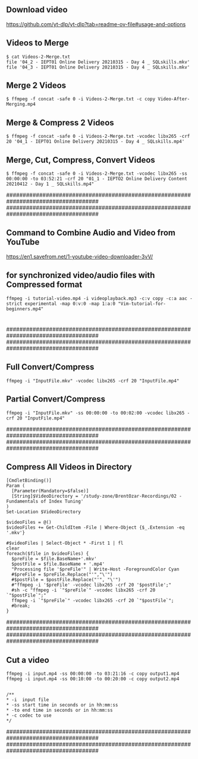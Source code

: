 ## Download video
https://github.com/yt-dlp/yt-dlp?tab=readme-ov-file#usage-and-options



## Videos to Merge
```
$ cat Videos-2-Merge.txt
file '04_2 - IEPT01 Online Delivery 20210315 - Day 4 _ SQLskills.mkv'
file '04_3 - IEPT01 Online Delivery 20210315 - Day 4 _ SQLskills.mkv'
```

## Merge 2 Videos
`$ ffmpeg -f concat -safe 0 -i Videos-2-Merge.txt -c copy Video-After-Merging.mp4`

## Merge & Compress 2 Videos
`$ ffmpeg -f concat -safe 0 -i Videos-2-Merge.txt -vcodec libx265 -crf 20 '04_1 - IEPT01 Online Delivery 20210315 - Day 4 _ SQLskills.mp4'`

## Merge, Cut, Compress, Convert Videos
`
$ ffmpeg -f concat -safe 0 -i Videos-2-Merge.txt -vcodec libx265 -ss 00:00:00 -to 03:52:21 -crf 20 "01_1 - IEPTO2 Online Delivery Content 20210412 - Day 1 _ SQLskills.mp4"
`

####################################################################################
####################################################################################
## Command to Combine Audio and Video from YouTube
https://en1.savefrom.net/1-youtube-video-downloader-3vV/

## for synchronized video/audio files with Compressed format
```
ffmpeg -i tutorial-video.mp4 -i videoplayback.mp3 -c:v copy -c:a aac -strict experimental -map 0:v:0 -map 1:a:0 "Vim-tutorial-for-beginners.mp4"
```

#


####################################################################################
####################################################################################

## Full Convert/Compress
`ffmpeg -i "InputFile.mkv" -vcodec libx265 -crf 20 "InputFile.mp4"`

## Partial Convert/Compress
`ffmpeg -i "InputFile.mkv" -ss 00:00:00 -to 00:02:00 -vcodec libx265 -crf 20 "InputFile.mp4"`

####################################################################################
####################################################################################

## Compress All Videos in Directory
```
[CmdletBinding()]
Param (
  [Parameter(Mandatory=$false)]
  [String]$VideoDirectory = '/study-zone/BrentOzar-Recordings/02 - Fundamentals of Index Tuning'
)
Set-Location $VideoDirectory

$videoFiles = @()
$videoFiles += Get-ChildItem -File | Where-Object {$_.Extension -eq '.mkv'}

#$videoFiles | Select-Object * -First 1 | fl
clear
foreach($file in $videoFiles) {
  $preFile = $file.BaseName+'.mkv'
  $postFile = $file.BaseName + '.mp4'
  "Processing file '$preFile'" | Write-Host -ForegroundColor Cyan
  #$preFile = $preFile.Replace("'","\'")
  #$postFile = $postFile.Replace("'", "\'")
  #"ffmpeg -i '$preFile' -vcodec libx265 -crf 20 '$postFile';"
  #sh -c "ffmpeg -i `"$preFile`" -vcodec libx265 -crf 20 `"$postFile`";"
  ffmpeg -i `"$preFile`" -vcodec libx265 -crf 20 `"$postFile`";
  #break;
}
```

####################################################################################
####################################################################################

## Cut a video
```
ffmpeg -i input.mp4 -ss 00:00:00 -to 03:21:16 -c copy output1.mp4
ffmpeg -i input.mp4 -ss 00:10:00 -to 00:20:00 -c copy output2.mp4


/**
* -i  input file
* -ss start time in seconds or in hh:mm:ss
* -to end time in seconds or in hh:mm:ss
* -c codec to use
*/
```

####################################################################################
####################################################################################



